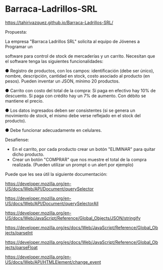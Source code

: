 # Barraca-Ladrillos-SRL

https://tahirivazquez.github.io/Barraca-Ladrillos-SRL/

Propuesta:

La empresa "Barraca Ladrillos SRL" solicita al equipo de Jóvenes a Programar un

software para control de stock de mercaderías y un carrito. Necesitan que el software tenga las siguientes funcionalidades:

● Registro de productos, con los campos: identificación (debe ser único), nombre, descripción, cantidad en stock, costo asociado al producto (en pesos). Pueden inventar un JSON, mínimo 20 productos.

● Carrito con costo del total de la compra: Si paga en efectivo hay 10% de descuento. Si paga con crédito hay un 7% de aumento. Con débito se mantiene el precio.

● Los datos ingresados deben ser consistentes (si se genera un movimiento de stock, el mismo debe verse reflejado en el stock del producto).

● Debe funcionar adecuadamente en celulares.

Desafíense:

- En el carrito, por cada producto crear un botón "ELIMINAR" para quitar dicho producto.
- Crear un botón "COMPRAR" que nos muestre el total de la compra realizada. (Pueden utilizar un prompt o un alert por ejemplo)



Puede que les sea útil la siguiente documentación:

https://developer.mozilla.org/en-US/docs/Web/API/Document/querySelector

https://developer.mozilla.org/en-US/docs/Web/API/Document/querySelectorAll

https://developer.mozilla.org/en-US/docs/Web/JavaScript/Reference/Global_Objects/JSON/stringify

https://developer.mozilla.org/es/docs/Web/JavaScript/Reference/Global_Objects/parseInt

https://developer.mozilla.org/es/docs/Web/JavaScript/Reference/Global_Objects/parseFloat

https://developer.mozilla.org/en-US/docs/Web/API/HTMLElement/change_event
